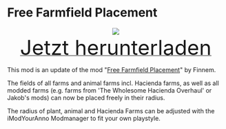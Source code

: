 # Free Farmfield Placement

<div align=center><img src="_media/Anno1800/mod_banners/freefarmfieldplacement/banner.png"/></div>

<div align=center><a href="https://g-4169.modapi.io/v1/games/4169/mods/3229497/files/4132231/download"> <font size="40">Jetzt herunterladen</font></a></div>

This mod is an update of the mod "[Free Farmfield Placement](https://www.nexusmods.com/anno1800/mods/26)" by Finnem.

The fields of all farms and animal farms incl. Hacienda farms, as well as all modded farms (e.g. farms from 'The Wholesome Hacienda Overhaul' or Jakob's mods) can now be placed freely in their radius.

The radius of plant, animal and Hacienda Farms can be adjusted with the iModYourAnno Modmanager to fit your own playstyle.